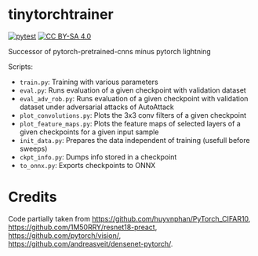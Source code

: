 # tinytorchtrainer
[![pytest](https://github.com/paulgavrikov/tinytorchtrainer/actions/workflows/pytest.yml/badge.svg)](https://github.com/paulgavrikov/tinytorchtrainer/actions/workflows/pytest.yml)
[![CC BY-SA 4.0][cc-by-sa-shield]][cc-by-sa]

[cc-by-sa]: http://creativecommons.org/licenses/by-sa/4.0/
[cc-by-sa-image]: https://licensebuttons.net/l/by-sa/4.0/88x31.png
[cc-by-sa-shield]: https://img.shields.io/badge/License-CC%20BY--SA%204.0-lightgrey.svg

Successor of pytorch-pretrained-cnns minus pytorch lightning


Scripts:

- `train.py`: Training with various parameters
- `eval.py`: Runs evaluation of a given checkpoint with validation dataset
- `eval_adv_rob.py`: Runs evaluation of a given checkpoint with validation dataset under adversarial attacks of AutoAttack
- `plot_convolutions.py`: Plots the 3x3 conv filters of a given checkpoint
- `plot_feature_maps.py`: Plots the feature maps of selected layers of a given checkpoints for a given input sample
- `init_data.py`: Prepares the data independent of training (usefull before sweeps)
- `ckpt_info.py`: Dumps info stored in a checkpoint
- `to_onnx.py`: Exports checkpoints to ONNX

# Credits

Code partially taken from https://github.com/huyvnphan/PyTorch_CIFAR10, https://github.com/1M50RRY/resnet18-preact, https://github.com/pytorch/vision/, https://github.com/andreasveit/densenet-pytorch/.
